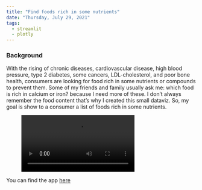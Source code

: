 ```yaml
---
title: "Find foods rich in some nutrients"
date: "Thursday, July 29, 2021"
tags:
  - streamlit
  - plotly
---
```


 
### Background

With the rising of chronic diseases, cardiovascular disease, high blood pressure, type 2 diabetes, some cancers, LDL-cholesterol, and poor bone health, consumers are looking for food rich in some nutrients or compounds to prevent them. Some of my friends and family usually ask me: which food is rich in calcium or iron? because I need more of these. I don’t always remember the food content that’s why I created this small dataviz. So, my goal is show to a consumer a list of foods rich in some nutrients.

<!-- blank line -->
<figure class="video_container">
  <video controls="true" allowfullscreen="true">
    <source src="C:/Users/SAMSUNG/Downloads/streamlit-food_nutrient_streamlit-2021-07-28-17-07-25.webm" type="video/webm">
  </video>
</figure>
<!-- blank line -->

You can find the app [here](https://share.streamlit.io/lsaa2014/food_app/food_nutrient_streamlit.py)